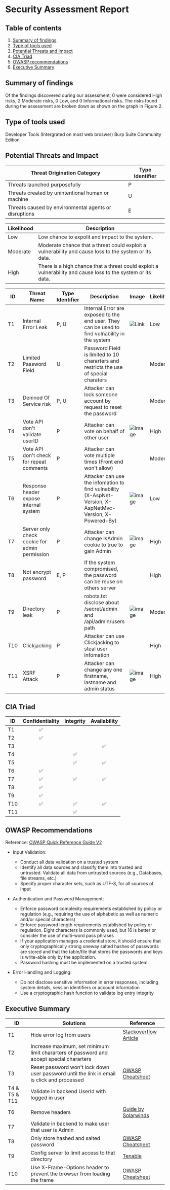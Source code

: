# Security Assessment Report

## Table of contents
<ol>
  <li><a href="#summary-of-findings">Summary of findings</a></li>
  <li><a href="#type-of-tools-used">Type of tools used</a></li>
  <li><a href="#potential-threats-and-impact">Potential Threats and Impact</a></li>
  <li><a href="#cia-triad">CIA Triad</a></li>
  <li><a href="#owasp-recommendations">OWASP recommendations</a></li>
  <li><a href="#executive-summary">Executive Summary</a></li>
</ol>

## Summary of findings
Of the findings discovered during our assessment, 0 were considered High risks, 2 Moderate risks, 0 Low, and 0 Informational risks. The risks found during the assessment are broken down as shown on the graph in Figure 2.

## Type of tools used
Developer Tools (Intergrated on most web broswer)
Burp Suite Community Edition

## Potential Threats and Impact
| Threat Origination Category      | Type Identifier |
| ----------- | ----------- |
| Threats launched purposefully      | P       |
| Threats created by unintentional human or machine   | U        |
| Threats caused by environmental agents or disruptions | E |

| Likelihood | Description |
| ------------- | ----------- |
| Low | Low chance to expolit and impact to the system. |
| Moderate | Moderate chance that a threat could exploit a vulnerability and cause loss to the system or its data. |
| High | There is a high chance that a threat could exploit a vulnerability and cause loss to the system or its data. |

| ID | Threat Name | Type Identifier | Description |  Image  | Likelihood  | 
| ----------- | ----------- | ----------- | ----------- | ----------- | --------- | 
| T1 | Internal Error Leak | P, U | Internal Error are exposed to the end user. They can be used to find vulnability in the system | ![Link](https://i.imgur.com/iR6MFR8.png) | Low |
| T2 | Limited Password Field | U | Password Field is limited to 10 chararters and restricts the use of special charaters | | Moderate | 
| T3 | Denined Of Service risk | P, U | Attacker can lock someone account by request to reset the password | | Moderate | 
| T4 | Vote API don't validate userID | P | Attacker can vote on behalf of other user | ![image](https://i.imgur.com/RATfy5G.png) | High |  
| T5 | Vote API don't check for repeat comments | P | Attacker can vote multiple times (Front end won't allow) | | Moderate |
| T6 | Response header expose internal system | P | Attacker can use the infomation to find vulnability (X-AspNet-Version, X-AspNetMvc-Version, X-Powered-By) | ![image](https://i.imgur.com/onESMcg.png) | Low |
| T7 | Server only check cookie for admin permission | P | Attacker can change IsAdmin cookie to true to gain Admin | ![image](https://i.imgur.com/yUQ0bDu.png) | High |  
| T8 | Not encrypt password | E, P | If the system compromised, the password can be reuse on others server | | High | 
| T9 | Directory leak | P | robots.txt disclose about /secret/admin and /api/admin/users path | ![image](https://i.imgur.com/itQBOBz.png) | Moderate |
| T10 | Clickjacking | P | Attacker can use Clickjacking to steal user infomation  | | High |
| T11 | XSRF Attack | P | Attacker can change any one firstname, lastname and admin status | ![image](https://i.imgur.com/2lK6HQx.png) | High |


## CIA Triad
| ID | Confidentiality | Integrity | Availability |  
| ----------- | :-----------: | :-----------: | :-----------: | 
| T1 | :white_check_mark:  | | |
| T2 | :white_check_mark: | | |
| T3 | | | :white_check_mark: |
| T4 | | :white_check_mark: | |
| T5 | | :white_check_mark: | :white_check_mark: |
| T6 | :white_check_mark: | | |
| T7 | :white_check_mark: | :white_check_mark: | :white_check_mark: |
| T8 | :white_check_mark: | | |
| T9 | :white_check_mark: | | |
| T10 | :white_check_mark: | :white_check_mark: | :white_check_mark: |
| T11 | | :white_check_mark: | |

## OWASP Recommendations
Reference: [OWASP Quick Reference Guide V2](https://owasp.org/www-pdf-archive/OWASP_SCP_Quick_Reference_Guide_v2.pdf)

- Input Validation: 
    
    - Conduct all data validation on a trusted system
    - Identify all data sources and classify them into trusted and untrusted. Validate all data from untrusted sources (e.g., Databases, file streams, etc.)
    - Specify proper character sets, such as UTF-8, for all sources of input

- Authentication and Password Management:

    - Enforce password complexity requirements established by policy or regulation (e.g., requiring the use of alphabetic as well as numeric and/or special characters)
    -  Enforce password length requirements established by policy or regulation. Eight characters is commonly used, but 16 is better or consider the use of multi-word pass phrases
    - If your application manages a credential store, it should ensure that only cryptographically strong oneway salted hashes of passwords are stored and that the table/file that stores the passwords and keys is write-able only by the application. 
    - Password hashing must be implemented on a trusted system.

- Error Handling and Logging:

    - Do not disclose sensitive information in error responses, including system details, session identifiers or account information
    - Use a cryptographic hash function to validate log entry integrity

## Executive Summary

| ID | Solutions | Reference |
| -- | --------- | --------- |
| T1 |  Hide error log from users  | [Stackoverflow Article](https://stackoverflow.com/questions/8824581/how-to-disable-net-event-log-warnings/8825230#8825230) 
| T2 | Increase maximum, set minimum limit chararters of password and accept special chararters | | 
| T3 | Reset password won't lock down user password until the link in email is click and processed | [OWASP Cheatsheet](https://cheatsheetseries.owasp.org/cheatsheets/Forgot_Password_Cheat_Sheet.html) |
| T4 & T5 & T11 | Validate in backend UserId with logged in user |  |
| T6 | Remove headers | [Guide by Solarwinds](https://support.solarwinds.com/SuccessCenter/s/article/Disable-the-IIS-web-banner-and-other-IIS-headers-in-the-Orion-Platform?language=en_US)
| T7 | Validate in backend to make user that user is Admin | |
| T8 | Only store hashed and salted password | [OWASP Cheatsheet](https://cheatsheetseries.owasp.org/cheatsheets/Password_Storage_Cheat_Sheet.html)|
| T9 | Config server to limit access to that directory | [Tenable](https://www.tenable.com/plugins/nessus/10302)
| T10 | Use X-Frame-Options header to prevent the browser from loading the frame | [OWASP Cheatsheet](https://cheatsheetseries.owasp.org/cheatsheets/Clickjacking_Defense_Cheat_Sheet.html) |  